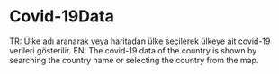# Covid-19Data
 TR: Ülke adı aranarak veya haritadan ülke seçilerek ülkeye ait covid-19 verileri gösterilir. EN: The covid-19 data of the country is shown by searching the country name or selecting the country from the map.
